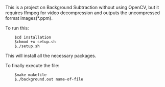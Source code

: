 This is a project on Background Subtraction without using OpenCV, but it requires ffmpeg for video decompression and outputs the uncompressed format images(*.ppm).

To run this:
		  
        $cd installation
		$chmod +x setup.sh
		$./setup.sh
This will install all the necessary packages. 

To finally execute the file:
		
        $make makefile
		$./background.out name-of-file
		
